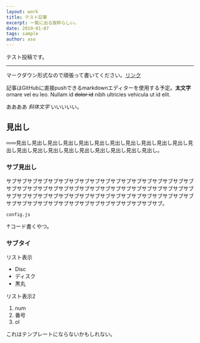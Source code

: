 ```yaml
---
layout: work
title: テスト記事
excerpt: 一覧に出る抜粋らしい。
date: 2019-01-07
tags: sample
author: aso
---
```


テスト投稿です。

-----

マークダウン形式なので頑張って書いてください。[リンク](#)

記事はGitHubに直接pushできるmarkdownエディターを使用する予定。**太文字** ornare vel eu leo. Nullam id ~~dolor id~~ nibh ultricies vehicula ut id elit.

ああああ *斜体文字* いいいいい。

## 見出し
💤💤見出し見出し見出し見出し見出し見出し見出し見出し見出し見出し見出し見出し見出し見出し見出し見出し見出し見出し見出し見出し見出し。

### サブ見出し
サブサブサブサブサブサブサブサブサブサブサブサブサブサブサブサブサブサブサブサブサブサブサブサブサブサブサブサブサブサブサブサブサブサブサブサブサブサブサブサブサブサブサブサブサブサブサブサブサブサブサブサブサブサブサブサブサブサブサブサブサブサブサブサブサブサブサブサブサブ。

`config.js`

↑コード書くやつ。

### サブタイ

リスト表示

* Disc
* ディスク
* 黒丸

リスト表示2

1. num
2. 番号
3. ol

これはテンプレートにならないかもしれない。